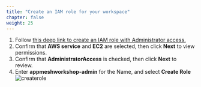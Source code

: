 ```yaml
---
title: "Create an IAM role for your workspace"
chapter: false
weight: 25
---
```



1. Follow [this deep link to create an IAM role with Administrator access.](https://console.aws.amazon.com/iam/home#/roles$new?step=review&commonUseCase=EC2%2BEC2&selectedUseCase=EC2&policies=arn:aws:iam::aws:policy%2FAdministratorAccess)
1. Confirm that **AWS service** and **EC2** are selected, then click **Next** to view permissions.
1. Confirm that **AdministratorAccess** is checked, then click **Next** to review.
1. Enter **appmeshworkshop-admin** for the Name, and select **Create Role**
![createrole](/images/createrole.png)
